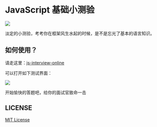 # JavaScript 基础小测验

![][david-url]

淡定的小测验，考考你在框架风生水起的时候，是不是忘光了基本的语言知识。

## 如何使用？

请走这里：[js-interview-online](https://leftstick.github.io/js-interview-online)

可以打开如下测试界面：

![](https://raw.githubusercontent.com/leftstick/js-interview-online/master/docs/exam.gif)

开始愉快的答题吧，给你的面试官致命一击

## LICENSE

[MIT License](https://raw.githubusercontent.com/leftstick/js-interview-online/master/LICENSE)

[david-url]: https://david-dm.org/leftstick/js-interview-online.png
